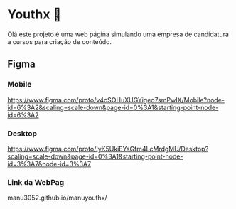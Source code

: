 # Youthx :bust_in_silhouette:

Olá este projeto é uma web página simulando uma empresa de candidatura a cursos para criação de conteúdo.

## Figma
### Mobile
https://www.figma.com/proto/v4oSOHuXUGYigeo7smPwIX/Mobile?node-id=6%3A2&scaling=scale-down&page-id=0%3A1&starting-point-node-id=6%3A2
### Desktop
https://www.figma.com/proto/IyK5UkiEYsGfm4LcMrdgMU/Desktop?scaling=scale-down&page-id=0%3A1&starting-point-node-id=3%3A7&node-id=3%3A7
### Link da WebPag
manu3052.github.io/manuyouthx/

